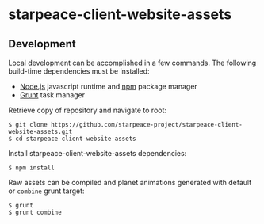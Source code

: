 # starpeace-client-website-assets
## Development

Local development can be accomplished in a few commands. The following build-time dependencies must be installed:

* [Node.js](https://nodejs.org/en/) javascript runtime and [npm](https://www.npmjs.com/get-npm) package manager
* [Grunt](https://gruntjs.com/) task manager

Retrieve copy of repository and navigate to root:

```
$ git clone https://github.com/starpeace-project/starpeace-client-website-assets.git
$ cd starpeace-client-website-assets
```

Install starpeace-client-website-assets dependencies:

```
$ npm install
```

Raw assets can be compiled and planet animations generated with default or ```combine``` grunt target:

```
$ grunt
$ grunt combine
```
